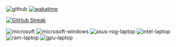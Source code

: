 ![github](https://komarev.com/ghpvc/?username=riemogerz&color=blue&style=flat&label=Views%20This%20Page) 
[![wakatime](https://wakatime.com/badge/user/f9cb6937-57d2-4764-a7f6-6168bbd2bf5c.svg?style=flat)](https://wakatime.com/@f9cb6937-57d2-4764-a7f6-6168bbd2bf5c)


[![GitHub Streak](https://github-readme-streak-stats.herokuapp.com?user=riemogerz&theme=black-ice&border_radius=10&date_format=j%20M%5B%20Y%5D)](https://git.io/streak-stats)

<!-- ![codecademy](https://img.shields.io/badge/Codecademy-FFF0E5?style=for-the-badge&logo=codecademy&logoColor=303347)
![mdn](https://img.shields.io/badge/MDN_Web_Docs-black?style=for-the-badge&logo=mdnwebdocs&logoColor=white)
![bootstrap](https://img.shields.io/badge/Bootstrap-563D7C?style=for-the-badge&logo=bootstrap&logoColor=white)
![docker](https://img.shields.io/badge/Docker-2CA5E0?style=for-the-badge&logo=docker&logoColor=white)
![laravel](https://img.shields.io/badge/Laravel-FF2D20?style=for-the-badge&logo=laravel&logoColor=white)
![node.js](https://img.shields.io/badge/Node.js-339933?style=for-the-badge&logo=nodedotjs&logoColor=white)
![javascript](https://img.shields.io/badge/JavaScript-323330?style=for-the-badge&logo=javascript&logoColor=F7DF1E)
![html](https://img.shields.io/badge/HTML5-E34F26?style=for-the-badge&logo=html5&logoColor=white)
![css](https://img.shields.io/badge/CSS3-1572B6?style=for-the-badge&logo=css3&logoColor=white)
![php](https://img.shields.io/badge/PHP-777BB4?style=for-the-badge&logo=php&logoColor=white)
![git-bash](https://img.shields.io/badge/GIT-E44C30?style=for-the-badge&logo=git&logoColor=white)
![]()

![devianart](https://img.shields.io/badge/DeviantArt-05CC47?style=for-the-badge&logo=deviantart&logoColor=white)
![facebook](https://img.shields.io/badge/Facebook-1877F2?style=for-the-badge&logo=facebook&logoColor=white)
![instagram](https://img.shields.io/badge/Instagram-E4405F?style=for-the-badge&logo=instagram&logoColor=white)
![linkedin](https://img.shields.io/badge/LinkedIn-0077B5?style=for-the-badge&logo=linkedin&logoColor=white)
![gitlab](https://img.shields.io/badge/GitLab-330F63?style=for-the-badge&logo=gitlab&logoColor=white)
![]()

![microsoft-office](https://img.shields.io/badge/Microsoft_Office-D83B01?style=for-the-badge&logo=microsoft-office&logoColor=white)
![photoshop](https://img.shields.io/badge/Adobe%20Photoshop-31A8FF?style=for-the-badge&logo=Adobe%20Photoshop&logoColor=black)
![notepad++](https://img.shields.io/badge/Notepad++-90E59A.svg?style=for-the-badge&logo=notepad%2B%2B&logoColor=black)
![vscode](https://img.shields.io/badge/Visual_Studio_Code-0078D4?style=for-the-badge&logo=visual%20studio%20code&logoColor=white)
![discord](https://img.shields.io/badge/Discord-5865F2?style=for-the-badge&logo=discord&logoColor=white)
![google-meet](https://img.shields.io/badge/Google%20Meet-00897B?style=for-the-badge&logo=google-meet&logoColor=white)
![zoom](https://img.shields.io/badge/Zoom-2D8CFF?style=for-the-badge&logo=zoom&logoColor=white)
![firefox](https://img.shields.io/badge/Firefox_Browser-FF7139?style=for-the-badge&logo=Firefox-Browser&logoColor=white)
![chrome](https://img.shields.io/badge/Google_chrome-4285F4?style=for-the-badge&logo=Google-chrome&logoColor=white)
![]() -->

![microsoft](https://img.shields.io/badge/Microsoft-666666?style=for-the-badge&logo=microsoft&logoColor=white)
![microsoft-windows](https://img.shields.io/badge/Windows-0078D6?style=for-the-badge&logo=windows&logoColor=white)
![asus-rog-laptop](https://img.shields.io/badge/asus%20rog%20strix-000000?style=for-the-badge&logo=asus&logoColor=white)
![intel-laptop](https://img.shields.io/badge/Intel%20Core_i7_7th-0071C5?style=for-the-badge&logo=intel&logoColor=white)
![ram-laptop](https://img.shields.io/badge/ram-16GB-blue?style=for-the-badge&logoColor=white)
![gpu-laptop](https://img.shields.io/badge/NVIDIA-GTX1050Ti-76B900?style=for-the-badge&logo=nvidia&logoColor=white)


<!-- ![language](https://github-readme-stats.vercel.app/api/top-langs/?username=riemogerz) -->

<!-- ![graph](https://activity-graph.herokuapp.com/graph?username=riemogerz&theme=minimal) -->

<!-- ![summary](https://github-profile-summary-cards.vercel.app/api/cards/profile-details?username=riemogerz&theme=vue) -->

<!-- ![stat](https://github-readme-stats.vercel.app/api?username=riemogerz) -->

<!-- ![hitsCounter](https://hits.seeyoufarm.com/api/count/incr/badge.svg?url=https%3A%2F%2Fgithub.com%2Friemogerz1212%2Fhit-counter) -->

<!-- ![trophy](https://github-profile-trophy.vercel.app/?username=riemogerz) -->
